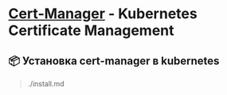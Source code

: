 # [Cert-Manager](https://cert-manager.io) - Kubernetes Certificate Management

## 📦 Установка cert-manager в kubernetes
> ./install.md

